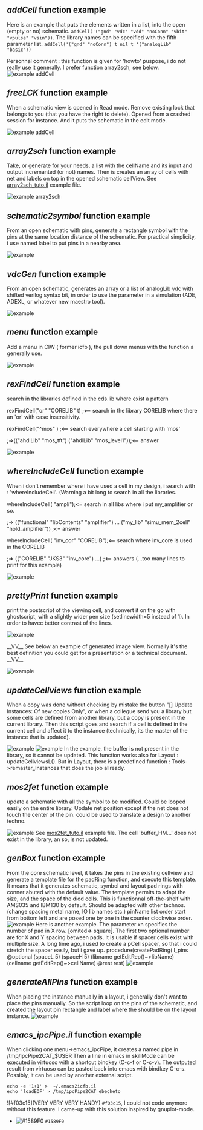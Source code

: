 



*addCell* function example
--------------------------
Here is an example that puts the elements written in a list, into the open (empty or no) schematic.
`addCell('("gnd" "vdc" "vdd" "noConn" "vbit" "vpulse" "vsin"))`.
The library names can be specified with the fifth parameter list.
`addCell('("gnd" "noConn") t nil t '("analogLib"  "basic"))`

Personnal comment : this function is given for 'howto' puspose, i do not really use it generally. I prefer function array2sch, see below.
![example addCell](./addCell.png)


*freeLCK* function example
--------------------------
When a schematic view is opened in Read mode.
Remove existing lock that belongs to you (that you have the right to delete). Opened from a crashed session for instance. And it puts the schematic in the edit mode.

![example addCell](./freeLCK.png)


*array2sch* function example
--------------------------
Take, or generate for your needs, a list with the cellName and its input and output incremanted (or not) names. Then is creates an array of cells with net and labels on top in the opened schematic cellView. 
See [array2sch_tuto.il](./array2sch_tuto.il) example file.


![example array2sch](./array2sch.png)



*schematic2symbol* function example
--------------------------
From an open schematic with pins, generate a rectangle symbol with the pins at the same location distance of the schematic.
For practical simplicity, i use named label to put pins in a nearby area.

![example](./schematic2symbol.png)


*vdcGen* function example
--------------------------
From an open schematic, generates an array or a list of analogLib vdc with shifted verilog syntax bit, in order to use the parameter in a simulation (ADE, ADEXL, or whatever new maestro tool).

![example](./vdcGen.png)


*menu* function example
--------------------------
Add a menu in CIW ( former icfb ), the pull down menus with the function a generally use.

![example](./menu.png)


*rexFindCell* function example
--------------------------
search in the libraries defined in the cds.lib where exist a pattern

rexFindCell("or" "CORELIB" t)	;<== search in the library CORELIB where there an 'or' with case insensitivity.

rexFindCell("^mos" )	   	;<== search everywhere a cell starting with 'mos'

;=>(("ahdlLib" "mos_tft") 
    ("ahdlLib" "mos_level1"));<== answer

![example](./rexFindCell.png)


*whereIncludeCell* function example
--------------------------
When i don't remember where i have used a cell in my design, i search with : 'whereIncludeCell'. (Warning a bit long to search in all the libraries. 

whereIncludeCell( "ampli");<= search in all libs where i put my_amplifier or so.

;=> (("functional" "libContents" "amplifier") ...
 ("my_lib" "simu_mem_2cell" "hold_amplifier")) ;<= answer

whereIncludeCell( "inv_cor" "CORELIB");<== search where inv_core is used in the CORELIB

;=> (("CORELIB" "JKS3" "inv_core") ...) ;<== answers (...too many lines to print for this example)

![example](./whereIncludeCell.png)


*prettyPrint* function example
--------------------------
print the postscript of the viewing cell, and convert it on the go with ghostscript, with a slightly wider pen size (setlinewidth=5 instead of 1). In order to havec better contrast of the lines.

![example](./prettyPrint.png)

\_\_VV\_\_ See below an example of generated image view. Normally it's the best definition you could get for a presentation or a technical document. \_\_VV\_\_

![example](./my_lib-my-cell-schematic_0.png)


*updateCellviews* function example
--------------------------

When a copy was done without checking by mistake the button "[] Update Instances: Of new copies Only", or when a collegue send you a library but some cells are defined from another library, but a copy is present in the current library. Then this script goes and search if a cell is defined in the current cell and affect it to the instance (technically, its the master of the instance that is updated).


![example](./updateCellviews.png)
![example](./updateCellviews_after.png)
In the example, the buffer is not present in the library, so it cannot be updated. This function works also for Layout : updateCellviewsL(). But in Layout, there is a predefined function : Tools->remaster_Instances that does the job allready.





*mos2fet* function example
--------------------------
update a schematic with all the symbol to be modified. Could be looped easily on the entire library. Update net position except if the net does not touch the center of the pin.
could be used to translate a design to another techno.

![example](./mos2fet.png)
See [mos2fet_tuto.il](./mos2fet_tuto.il) example file.
The cell 'buffer_HM...' does not exist in the library, an so, is not updated.


*genBox* function example
--------------------------
From the core schematic level, it takes the pins in the existing cellview and generate a template file for the padRing function, and execute this template. It means that it generates schematic, symbol and layout pad rings with conner abuted with the default value. The template permits to adapt the size, and the space of the diod cells. This is functionnal off-the-shelf with AMS035 and IBM130 by default. Should be adapted with other technos. (change spacing metal name, IO lib names etc.) 
pinName list order start from bottom left and are posed one by one in the counter clockwise order.
![example](./genBox.png)
Here is another example. The parameter xn specifies the number of pad in X row. [omited=> square]. The first two optional number are for X and Y spacing between pads. It is usable if spacer cells exist with multiple size. A long time ago, i used to create a pCell spacer, so that i could stretch the spacer easily, but i gave up.
procedure(createPadRing( l_pins @optional (spaceL 5) (spaceH 5) (libname getEditRep()\~>libName) (cellname getEditRep()\~>cellName)  @rest rest)
![example](./genBox2.png)


*generateAllPins* function example
--------------------------
When placing the instance manually in a layout, i generally don't want to place the pins manually. So the script loop on the pins of the schematic, and created the layout pin rectangle and label where the should be on the layout instance.
![example](./generateAllPins.png)


*emacs_ipcPipe.il* function example
-----------------------------------
When clicking one menu->emacs_ipcPipe, it creates a named pipe in /tmp/ipcPipe2CAT_$USER
Then a line in emacs in skillMode can be executed in virtuoso with a shortcut bindkey (C-c-f or C-c-v). The outputed result from virtuoso can be pasted back into emacs with bindkey C-c-s.
Possibly, it can be used by another external script. 
```
echo -e '1+1' >  ~/.emacs2icfb.il
echo 'loadEOF' > /tmp/ipcPipe2CAT_ebecheto 
```
 ![#f03c15](VERY VERY VERY HANDY) `#f03c15`, I could not code anymore without this feature. I came-up with this solution inspired by gnuplot-mode.

- ![#1589F0](https://placehold.it/15/1589F0/000000?text=blablabl) `#1589F0`
